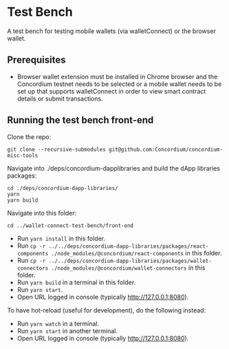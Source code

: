 # Test Bench

A test bench for testing mobile wallets (via walletConnect) or the browser wallet.

## Prerequisites

-   Browser wallet extension must be installed in Chrome browser and the Concordium testnet needs to be selected or a mobile wallet needs to be set up that supports walletConnect in order to view smart contract details or submit transactions.

## Running the test bench front-end

Clone the repo:

```shell
git clone --recursive-submodules git@github.com:Concordium/concordium-misc-tools
```

Navigate into ./deps/concordium-dapplibraries and build the dApp libraries packages:

```shell
cd ./deps/concordium-dapp-libraries/
yarn
yarn build
```

Navigate into this folder:
```shell
cd ../wallet-connect-test-bench/front-end
```

-   Run `yarn install` in this folder.
-   Run `cp -r ../../deps/concordium-dapp-libraries/packages/react-components ./node_modules/@concordium/react-components` in this folder.
-   Run `cp -r ../../deps/concordium-dapp-libraries/packages/wallet-connectors ./node_modules/@concordium/wallet-connectors` in this folder.
-   Run `yarn build` in a terminal in this folder.
-   Run `yarn start`.
-   Open URL logged in console (typically http://127.0.0.1:8080).

To have hot-reload (useful for development), do the following instead:

-   Run `yarn watch` in a terminal.
-   Run `yarn start` in another terminal.
-   Open URL logged in console (typically http://127.0.0.1:8080).
